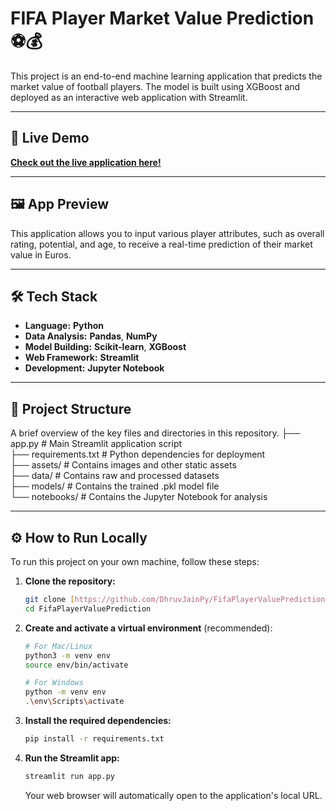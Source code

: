 # FIFA Player Market Value Prediction ⚽️💰

This project is an end-to-end machine learning application that predicts the market value of football players. The model is built using XGBoost and deployed as an interactive web application with Streamlit.

---

## 🚀 Live Demo

**[Check out the live application here!](https://fifaplayervalueprediction.streamlit.app/)**

---

## 🖼️ App Preview



This application allows you to input various player attributes, such as overall rating, potential, and age, to receive a real-time prediction of their market value in Euros.

---

## 🛠️ Tech Stack

-   **Language:** **Python**
-   **Data Analysis:** **Pandas**, **NumPy**
-   **Model Building:** **Scikit-learn**, **XGBoost**
-   **Web Framework:** **Streamlit**
-   **Development:** **Jupyter Notebook**

---

## 📂 Project Structure

A brief overview of the key files and directories in this repository.
├── app.py                  # Main Streamlit application script <br>
├── requirements.txt        # Python dependencies for deployment <br>
├── assets/                 # Contains images and other static assets <br>
├── data/                   # Contains raw and processed datasets <br>
├── models/                 # Contains the trained .pkl model file <br>
└── notebooks/              # Contains the Jupyter Notebook for analysis <br>

---

## ⚙️ How to Run Locally

To run this project on your own machine, follow these steps:

1.  **Clone the repository:**
    ```bash
    git clone [https://github.com/DhruvJainPy/FifaPlayerValuePrediction.git](https://github.com/DhruvJainPy/FifaPlayerValuePrediction.git)
    cd FifaPlayerValuePrediction
    ```

2.  **Create and activate a virtual environment** (recommended):
    ```bash
    # For Mac/Linux
    python3 -m venv env
    source env/bin/activate

    # For Windows
    python -m venv env
    .\env\Scripts\activate
    ```

3.  **Install the required dependencies:**
    ```bash
    pip install -r requirements.txt
    ```

4.  **Run the Streamlit app:**
    ```bash
    streamlit run app.py
    ```
    Your web browser will automatically open to the application's local URL.
